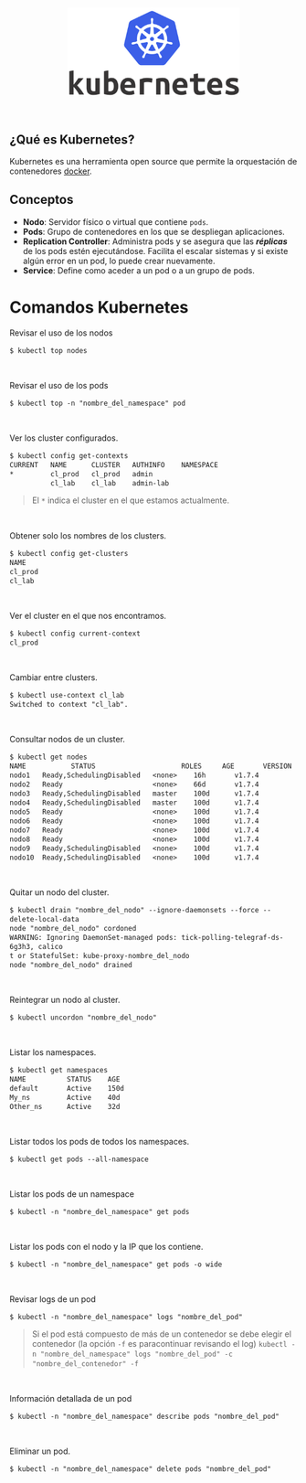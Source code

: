 <p align="center"><img src="https://raw.githubusercontent.com/coneking/trabajo/desarrollo/Kubernetes/images/kubernetes.png" width="300" /></p>

<br>

## ¿Qué es Kubernetes?

Kubernetes es una herramienta open source que permite la orquestación de contenedores [docker](https://github.com/coneking/trabajo/tree/master/Docker).


## Conceptos

- **Nodo**: Servidor físico o virtual que contiene `pods`.
- **Pods**: Grupo de contenedores en los que se despliegan aplicaciones.
- **Replication Controller**: Administra pods y se asegura que las ***réplicas*** de los pods estén ejecutándose. Facilita el escalar sistemas y si existe algún error en un pod, lo puede crear nuevamente.
- **Service**: Define como aceder a un pod o a un grupo de pods.


# Comandos Kubernetes

Revisar el uso de los nodos
```
$ kubectl top nodes
```
<br>

Revisar el uso de los pods
```
$ kubectl top -n "nombre_del_namespace" pod
```

<br>

Ver los cluster configurados.
```
$ kubectl config get-contexts
CURRENT   NAME      CLUSTER   AUTHINFO    NAMESPACE
*         cl_prod   cl_prod   admin
          cl_lab    cl_lab    admin-lab
```
>El `*` indica el cluster en el que estamos actualmente.

<br>

Obtener solo los nombres de los clusters.
```
$ kubectl config get-clusters
NAME
cl_prod
cl_lab
```
<br>

Ver el cluster en el que nos encontramos.
```
$ kubectl config current-context
cl_prod
```

<br>

Cambiar entre clusters.
```
$ kubectl use-context cl_lab
Switched to context "cl_lab".
```

<br>

Consultar nodos de un cluster.
```
$ kubectl get nodes
NAME           STATUS                     ROLES     AGE       VERSION
nodo1   Ready,SchedulingDisabled   <none>    16h       v1.7.4
nodo2   Ready                      <none>    66d       v1.7.4
nodo3   Ready,SchedulingDisabled   master    100d      v1.7.4
nodo4   Ready,SchedulingDisabled   master    100d      v1.7.4
nodo5   Ready                      <none>    100d      v1.7.4
nodo6   Ready                      <none>    100d      v1.7.4
nodo7   Ready                      <none>    100d      v1.7.4
nodo8   Ready                      <none>    100d      v1.7.4
nodo9   Ready,SchedulingDisabled   <none>    100d      v1.7.4
nodo10  Ready,SchedulingDisabled   <none>    100d      v1.7.4
```

<br>

Quitar un nodo del cluster.
```
$ kubectl drain "nombre_del_nodo" --ignore-daemonsets --force --delete-local-data
node "nombre_del_nodo" cordoned
WARNING: Ignoring DaemonSet-managed pods: tick-polling-telegraf-ds-6g3h3, calico
t or StatefulSet: kube-proxy-nombre_del_nodo
node "nombre_del_nodo" drained
```

<br>

Reintegrar un nodo al cluster.
```
$ kubectl uncordon "nombre_del_nodo"
```

<br>

Listar los namespaces.
```
$ kubectl get namespaces
NAME          STATUS    AGE
default       Active    150d 
My_ns         Active    40d
Other_ns      Active    32d
```

<br>

Listar todos los pods de todos los namespaces.
```
$ kubectl get pods --all-namespace
```

<br>

Listar los pods de un namespace
```
$ kubectl -n "nombre_del_namespace" get pods
```

<br>

Listar los pods con el nodo y la IP que los contiene.
```
$ kubectl -n "nombre_del_namespace" get pods -o wide
```

<br>

Revisar logs de un pod
```
$ kubectl -n "nombre_del_namespace" logs "nombre_del_pod"
```
>Si el pod está compuesto de más de un contenedor se debe elegir el contenedor (la opción `-f` es paracontinuar revisando el log)
`kubectl -n "nombre_del_namespace" logs "nombre_del_pod" -c "nombre_del_contenedor" -f`

<br>

Información detallada de un pod
```
$ kubectl -n "nombre_del_namespace" describe pods "nombre_del_pod"
```

<br>

Eliminar un pod.
```
$ kubectl -n "nombre_del_namespace" delete pods "nombre_del_pod"
```

